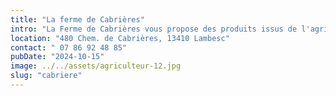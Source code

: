 ```yaml
---
title: "La ferme de Cabrières"
intro: "La Ferme de Cabrières vous propose des produits issus de l'agriculture biologique et transformés par nos soins."
location: "480 Chem. de Cabrières, 13410 Lambesc"
contact: " 07 86 92 48 85"
pubDate: "2024-10-15" 
image: ../../assets/agriculteur-12.jpg
slug: "cabriere"
---
```

